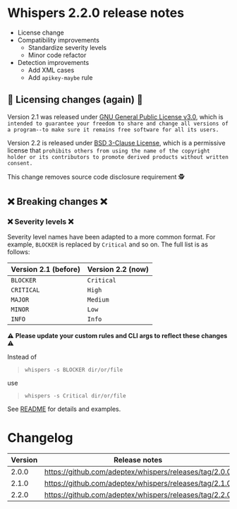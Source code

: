# Whispers 2.2.0 release notes

* License change
* Compatibility improvements
    * Standardize severity levels
    * Minor code refactor
* Detection improvements
    * Add XML cases
    * Add `apikey-maybe` rule



## 💫 Licensing changes (again) 💫

Version 2.1 was released under [GNU General Public License v3.0](https://github.com/adeptex/whispers/blob/3f5282ea3855d658ea37ec96dfc693598c16d7a7/LICENSE), which is `intended to guarantee your freedom to share and change all versions of a program--to make sure it remains free software for all its users.` 

Version 2.2 is released under [BSD 3-Clause License](https://github.com/adeptex/whispers/blob/master/LICENSE), which is a permissive license that `prohibits others from using the name of the copyright holder or its contributors to promote derived products without written consent.` 

This change removes source code disclosure requirement 🕵️


## ❌ Breaking changes ❌

### ❌ Severity levels ❌

Severity level names have been adapted to a more common format. For example, `BLOCKER` is replaced by `Critical` and so on. The full list is as follows:

| Version 2.1 (before) | Version 2.2 (now) |
|---|---|
| `BLOCKER` | `Critical` |
| `CRITICAL` | `High` |
| `MAJOR` | `Medium` |
| `MINOR` | `Low` |
| `INFO` | `Info` |

⚠️ **Please update your custom rules and CLI args to reflect these changes** ⚠️

Instead of 

> `whispers -s BLOCKER dir/or/file`

use

> `whispers -s Critical dir/or/file`

See [README](https://github.com/adeptex/whispers#readme) for details and examples.


# Changelog

|Version|Release notes|
|---|---|
|2.0.0|https://github.com/adeptex/whispers/releases/tag/2.0.0|
|2.1.0|https://github.com/adeptex/whispers/releases/tag/2.1.0|
|2.2.0|https://github.com/adeptex/whispers/releases/tag/2.2.0|
